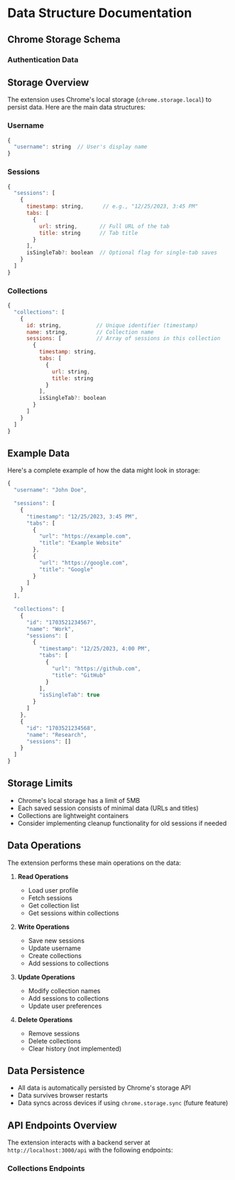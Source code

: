 # Data Structure Documentation

## Chrome Storage Schema

### Authentication Data

## Storage Overview

The extension uses Chrome's local storage (`chrome.storage.local`) to persist data. Here are the main data structures:

### Username
```javascript
{
  "username": string  // User's display name
}
```

### Sessions
```javascript
{
  "sessions": [
    {
      timestamp: string,      // e.g., "12/25/2023, 3:45 PM"
      tabs: [
        {
          url: string,       // Full URL of the tab
          title: string      // Tab title
        }
      ],
      isSingleTab?: boolean  // Optional flag for single-tab saves
    }
  ]
}
```

### Collections
```javascript
{
  "collections": [
    {
      id: string,           // Unique identifier (timestamp)
      name: string,         // Collection name
      sessions: [           // Array of sessions in this collection
        {
          timestamp: string,
          tabs: [
            {
              url: string,
              title: string
            }
          ],
          isSingleTab?: boolean
        }
      ]
    }
  ]
}
```

## Example Data

Here's a complete example of how the data might look in storage:

```javascript
{
  "username": "John Doe",
  
  "sessions": [
    {
      "timestamp": "12/25/2023, 3:45 PM",
      "tabs": [
        {
          "url": "https://example.com",
          "title": "Example Website"
        },
        {
          "url": "https://google.com",
          "title": "Google"
        }
      ]
    }
  ],
  
  "collections": [
    {
      "id": "1703521234567",
      "name": "Work",
      "sessions": [
        {
          "timestamp": "12/25/2023, 4:00 PM",
          "tabs": [
            {
              "url": "https://github.com",
              "title": "GitHub"
            }
          ],
          "isSingleTab": true
        }
      ]
    },
    {
      "id": "1703521234568",
      "name": "Research",
      "sessions": []
    }
  ]
}
```

## Storage Limits

- Chrome's local storage has a limit of 5MB
- Each saved session consists of minimal data (URLs and titles)
- Collections are lightweight containers
- Consider implementing cleanup functionality for old sessions if needed

## Data Operations

The extension performs these main operations on the data:

1. **Read Operations**
   - Load user profile
   - Fetch sessions
   - Get collection list
   - Get sessions within collections

2. **Write Operations**
   - Save new sessions
   - Update username
   - Create collections
   - Add sessions to collections

3. **Update Operations**
   - Modify collection names
   - Add sessions to collections
   - Update user preferences

4. **Delete Operations**
   - Remove sessions
   - Delete collections
   - Clear history (not implemented)

## Data Persistence

- All data is automatically persisted by Chrome's storage API
- Data survives browser restarts
- Data syncs across devices if using `chrome.storage.sync` (future feature)

## API Endpoints Overview

The extension interacts with a backend server at `http://localhost:3000/api` with the following endpoints:

### Collections Endpoints
